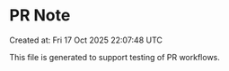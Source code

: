 # PR Note

Created at: Fri 17 Oct 2025 22:07:48 UTC

This file is generated to support testing of PR workflows.

